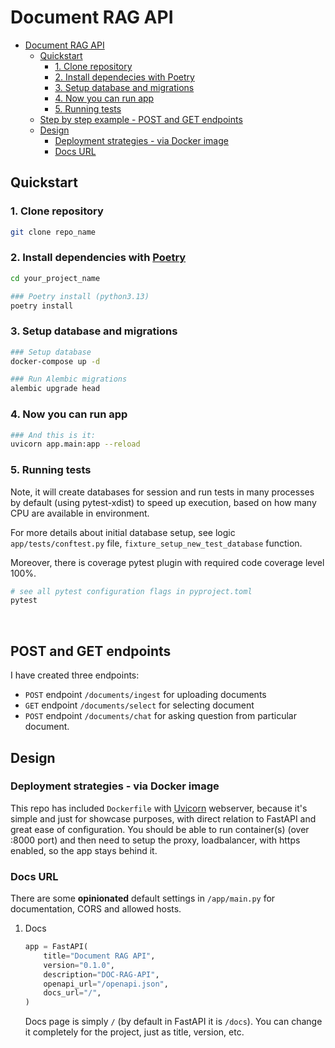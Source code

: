 
# Document RAG API

- [Document RAG API](#document-rag-api)
  - [Quickstart](#quickstart)
    - [1. Clone repository](#1-clone-repository)
    - [2. Install dependecies with Poetry](#2-install-dependecies-with-poetry)
    - [3. Setup database and migrations](#3-setup-database-and-migrations)
    - [4. Now you can run app](#4-now-you-can-run-app)
    - [5. Running tests](#6-running-tests)
  - [Step by step example - POST and GET endpoints](#step-by-step-example---post-and-get-endpoints)
  - [Design](#design)
    - [Deployment strategies - via Docker image](#deployment-strategies---via-docker-image)
    - [Docs URL](#docs-url)



## Quickstart

### 1. Clone repository

```bash
git clone repo_name
```

### 2. Install dependencies with [Poetry](https://python-poetry.org/docs/)

```bash
cd your_project_name

### Poetry install (python3.13)
poetry install
```

### 3. Setup database and migrations

```bash
### Setup database
docker-compose up -d

### Run Alembic migrations
alembic upgrade head
```

### 4. Now you can run app

```bash
### And this is it:
uvicorn app.main:app --reload

```

### 5. Running tests

Note, it will create databases for session and run tests in many processes by default (using pytest-xdist) to speed up execution, based on how many CPU are available in environment.

For more details about initial database setup, see logic `app/tests/conftest.py` file, `fixture_setup_new_test_database` function.

Moreover, there is coverage pytest plugin with required code coverage level 100%.

```bash
# see all pytest configuration flags in pyproject.toml
pytest
```

<br>


## POST and GET endpoints

I have created three endpoints:

- `POST` endpoint `/documents/ingest` for uploading documents
- `GET` endpoint `/documents/select` for selecting document
- `POST` endpoint `/documents/chat` for asking question from particular document.

## Design

### Deployment strategies - via Docker image

This repo has included `Dockerfile` with [Uvicorn](https://www.uvicorn.org/) webserver, because it's simple and just for showcase purposes, with direct relation to FastAPI and great ease of configuration. You should be able to run container(s) (over :8000 port) and then need to setup the proxy, loadbalancer, with https enabled, so the app stays behind it.

### Docs URL

There are some **opinionated** default settings in `/app/main.py` for documentation, CORS and allowed hosts.

1. Docs

    ```python
    app = FastAPI(
        title="Document RAG API",
        version="0.1.0",
        description="DOC-RAG-API",
        openapi_url="/openapi.json",
        docs_url="/",
    )
    ```

   Docs page is simply `/` (by default in FastAPI it is `/docs`). You can change it completely for the project, just as title, version, etc.
